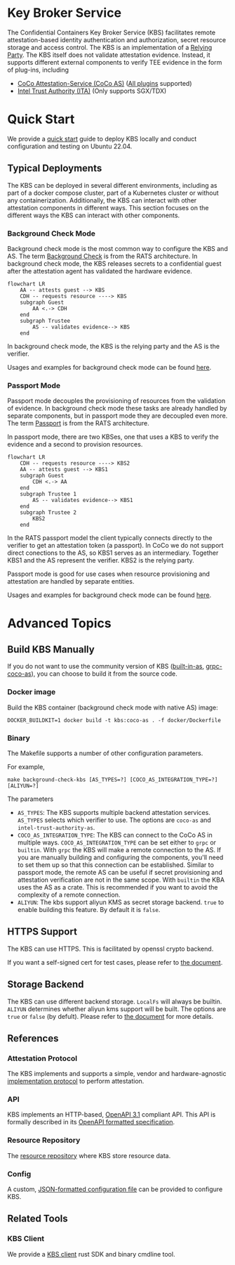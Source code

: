 # Key Broker Service

The Confidential Containers Key Broker Service (KBS) facilitates remote attestation-based identity authentication and authorization, secret resource storage and access control.
The KBS is an implementation of a [Relying Party](https://www.ietf.org/archive/id/draft-ietf-rats-architecture-22.html).
The KBS itself does not validate attestation evidence. Instead, it supports different external components to verify TEE evidence in the form of plug-ins, including
- [CoCo Attestation-Service (CoCo AS)](../attestation-service/) ([All plugins](../attestation-service/README.md#attestation-service) supported)
- [Intel Trust Authority (ITA)](src/attestation/intel_trust_authority/) (Only supports SGX/TDX)

# Quick Start

We provide a [quick start](./quickstart.md) guide to deploy KBS locally and conduct configuration and testing on Ubuntu 22.04.

## Typical Deployments

The KBS can be deployed in several different environments, including as part of a docker compose cluster, part of a Kubernetes cluster
or without any containerization. Additionally, the KBS can interact with other attestation components in different ways.
This section focuses on the different ways the KBS can interact with other components.

### Background Check Mode

Background check mode is the most common way to configure the KBS and AS.
The term [Background Check](https://www.ietf.org/archive/id/draft-ietf-rats-architecture-22.html#section-5.2) is from the RATS architecture.
In background check mode, the KBS releases secrets to a confidential guest after the attestation agent has validated the hardware evidence.

```mermaid
flowchart LR
    AA -- attests guest --> KBS
    CDH -- requests resource ----> KBS
    subgraph Guest
        AA <.-> CDH
    end
    subgraph Trustee
        AS -- validates evidence--> KBS
    end
```
In background check mode, the KBS is the relying party and the AS is the verifier.

Usages and examples for background check mode can be found [here](./quickstart.md#background-check-mode).

### Passport Mode

Passport mode decouples the provisioning of resources from the validation of evidence.
In background check mode these tasks are already handled by separate components,
but in passport mode they are decoupled even more.
The term [Passport](https://www.ietf.org/archive/id/draft-ietf-rats-architecture-22.html#section-5.1) is from the RATS architecture.

In passport mode, there are two KBSes, one that uses a KBS to verify the evidence and a second to provision resources.

```mermaid
flowchart LR
    CDH -- requests resource ----> KBS2
    AA -- attests guest --> KBS1
    subgraph Guest
        CDH <.-> AA
    end
    subgraph Trustee 1
        AS -- validates evidence--> KBS1
    end
    subgraph Trustee 2
        KBS2
    end
```

In the RATS passport model the client typically connects directly to the verifier to get an attestation token (a passport).
In CoCo we do not support direct conections to the AS, so KBS1 serves as an intermediary.
Together KBS1 and the AS represent the verifier.
KBS2 is the relying party.

Passport mode is good for use cases when resource provisioning and attestation are handled by separate entities.

Usages and examples for background check mode can be found [here](./quickstart.md#passport-mode).

# Advanced Topics

## Build KBS Manually

If you do not want to use the community version of KBS ([built-in-as](https://github.com/confidential-containers/trustee/pkgs/container/staged-images%2Fkbs), [grpc-coco-as](https://github.com/confidential-containers/trustee/pkgs/container/staged-images%2Fkbs-grpc-as)), you can choose to build it from the source code.

### Docker image

Build the KBS container (background check mode with native AS) image:

```shell
DOCKER_BUILDKIT=1 docker build -t kbs:coco-as . -f docker/Dockerfile
```

### Binary

The Makefile supports a number of other configuration parameters.

For example,
```shell
make background-check-kbs [AS_TYPES=?] [COCO_AS_INTEGRATION_TYPE=?] [ALIYUN=?]
```

The parameters
- `AS_TYPES`: The KBS supports multiple backend attestation services. `AS_TYPES` selects which verifier to use. The options are `coco-as` and `intel-trust-authority-as`.
- `COCO_AS_INTEGRATION_TYPE`:  The KBS can connect to the CoCo AS in multiple ways. `COCO_AS_INTEGRATION_TYPE` can be set either to `grpc` or `builtin`. With `grpc` the KBS will make a remote connection to the AS. If you are manually building and configuring the components, you'll need to set them up so that this connection can be established. Similar to passport mode, the remote AS can be useful if secret provisioning and attestation verification are not in the same scope. With `builtin` the KBA uses the AS as a crate. This is recommended if you want to avoid the complexity of a remote connection.
- `ALIYUN`: The kbs support aliyun KMS as secret storage backend. `true` to enable building this feature. By default it is `false`.
## HTTPS Support

The KBS can use HTTPS. This is facilitated by openssl crypto backend.

If you want a self-signed cert for test cases, please refer to [the document](docs/self-signed-https.md).

## Storage Backend

The KBS can use different backend storage. `LocalFs` will always be builtin.
`ALIYUN` determines whether aliyun kms support will be built. The options
are `true` or `false` (by defult). Please refer to [the document](docs/config.md#repository-configuration)
for more details.

## References

### Attestation Protocol
The KBS implements and supports a simple, vendor and hardware-agnostic
[implementation protocol](./docs/kbs_attestation_protocol.md) to perform attestation.

### API
KBS implements an HTTP-based, [OpenAPI 3.1](https://spec.openapis.org/oas/v3.1.0) compliant API.
This API is formally described in its [OpenAPI formatted specification](./docs/kbs.yaml).

### Resource Repository
The [resource repository](./docs/resource_repository.md) where KBS store resource data.

### Config
A custom, [JSON-formatted configuration file](./docs/config.md) can be provided to configure KBS.

## Related Tools

### KBS Client
We provide a [KBS client](../tools/kbs-client//README.md) rust SDK and binary cmdline tool.
